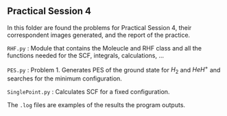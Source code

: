 ## Practical Session 4

In this folder are found the problems for Practical Session 4, their correspondent images generated, and the report of the practice.

`RHF.py` : Module that contains the Moleucle and RHF class and all the functions needed for the SCF, integrals, calculations, ...

`PES.py` : Problem 1. Generates PES of the ground state for $H_2$ and $HeH^+$ and searches for the minimum configuration.

`SinglePoint.py` : Calculates SCF for a fixed configuration.

The `.log` files are examples of the results the program outputs.

